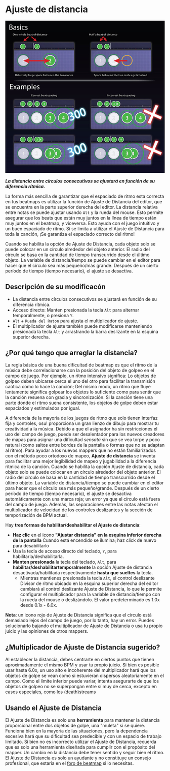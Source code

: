 # Ajuste de distancia

![Un ejemplo de lo que hace exactamente el espaciado de ritmo.](img/Beatspacing.jpg "Un ejemplo de lo que hace exactamente el espaciado de ritmo.")

***La distancia entre círculos consecutivos se ajustará en función de su diferencia rítmica.***

La forma más sencilla de garantizar que el espaciado de ritmo esta correcta en tus beatmaps es utilizar la función de Ajuste de Distancia del editor, que se encuentra en la parte superior derecha del editor. La distancia relativa entre notas se puede ajustar usando `Alt` y la rueda del mouse. Esto permite asegurar que los beats que están muy juntos en la línea de tiempo están muy juntos en el beatmap, y viceversa. Esto ayuda con el juego intuitivo y un buen espaciado de ritmo. Si se limita a utilizar el Ajuste de Distancia para toda la canción, ¡Se garantiza el espaciado correcto del ritmo!

Cuando se habilita la opción de Ajuste de Distancia, cada objeto solo se puede colocar en un círculo alrededor del objeto anterior. El radio del círculo se basa en la cantidad de tiempo transcurrido desde el último objeto. La variable de distancia/tiempo se puede cambiar en el editor para hacer que el círculo sea más pequeño/más grande. Después de un cierto período de tiempo (tiempo necesario), el ajuste se desactiva.

## Descripción de su modificacón

- La distancia entre círculos consecutivos se ajustará en función de su diferencia rítmica.
- Acceso directo: Manten presionada la tecla `Alt` para alternar temporalmente, o presiona `Y`.
- `Alt` + `Rueda del Raton` para ajusta el multiplicador de ajuste.
- El multiplicador de ajuste también puede modificarse manteniendo presionada la tecla `Alt` y arrastrando la barra deslizante en la esquina superior derecha.

## ¿Por qué tengo que arreglar la distancia?

La regla básica de una buena dificultad de beatmap es que el ritmo de la música debe correlacionarse con la posición del objeto de golpeo en el campo de juego. Por ejemplo, un ritmo intensivo significa: Lo objetos de golpeo deben ubicarse cerca el uno del otro para facilitar la transmisión caótica como lo hace la canción; Del mismo modo, un ritmo que fluye lentamente significa golpear los objetos lo suficiente como para sentir que la canción resuena con gracia y sincronización. Si la canción tiene una parte donde el ritmo suena consistente, los objetos de golpe deben estar espaciados y estimulados por igual.

A diferencia de la mayoría de los juegos de ritmo que solo tienen interfaz fija y controles, osu! proporciona un gran lienzo de dibujo para mostrar tu creatividad a la música. Debido a que el asignador ha sin restricciones el uso del campo de juego, puede ser desalentador para los nuevos creadores de mapas para asignar una dificultad *sensata* sin que se vea torpe y poco natural (como saltos entre bordes de la pantalla o formas que no se adaptan al ritmo). Para ayudar a los nuevos mappers que no están familiarizados con el método poco ortodoxo de mapeo, **Ajuste de distancia** se inventa para facilitar una mejor legibilidad de mapeo y jugabilidad a la diferencia rítmica de la canción. Cuando se habilita la opción Ajuste de distancia, cada objeto solo se puede colocar en un círculo alrededor del objeto anterior. El radio del círculo se basa en la cantidad de tiempo transcurrido desde el último objeto. La variable de distancia/tiempo se puede cambiar en el editor para hacer que el círculo sea más pequeño/grande. Después de un cierto período de tiempo (tiempo necesario), el ajuste se desactiva automáticamente con una marca roja; un error ya que el círculo está fuera del campo de juego. Además, las separaciones entre las notas afectan el multiplicador de velocidad de los controles deslizantes y la sección de temporización de BPM actual.

Hay **tres formas de habilitar/deshabilitar el Ajuste de distancia**:

- **Haz clic** en el icono **"Ajustar distancia" en la esquina inferior derecha de la pantalla** Cuando está encendido se ilumina; haz click de nuevo para desabilitarlo
- Usa la tecla de acceso directo del teclado, `Y`, para habilitarla/deshabilitarla.
- **Manten presionada** la tecla del teclado, `Alt`, para **habilitar/deshabilitartemporalmente** la opción Ajuste de distancia desactivada/habilitada respectivamente **hasta que sueltes** la tecla.
  - Mientras mantienes presionada la tecla `Alt`, el control deslizante Divisor de ritmo ubicado en la esquina superior derecha del editor cambiará al control deslizante Ajuste de Distancia, lo que le permite configurar el multiplicador para la variable de distancia/tiempo con la rueda del mouse o deslizándolo. El valor predeterminado es 1.0x desde 0.1x - 6.0x.

**Nota**: un icono rojo de Ajuste de Distancia significa que el círculo está demasiado lejos del campo de juego, por lo tanto, hay un error. Puedes solucionarlo bajando el multiplicador de Ajuste de Distancia o usa tu propio juicio y las opiniones de otros mappers.

## ¿Multiplicador de Ajuste de Distancia sugerido?

Al establecer la distancia, debes centrarte en ciertos puntos que tienen aproximadamente el mismo BPM y usar tu propio juicio. Si bien es posible usar hasta 6.0x, un uso alto e incoherente del multiplicador hará que los objetos de golpe se vean como si estuvieran dispersos aleatoriamente en el campo. Como el límite inferior puede variar, intenta asegurarte de que los objetos de golpeo no se superpongan entre sí muy de cerca, excepto en casos especiales, como los (death)streams

## Usando el Ajuste de Distancia

El Ajuste de Distancia es solo una **herramienta** para mantener la distancia proporcional entre dos objetos de golpe, una "muleta" si se quiere. Funciona bien en la mayoría de las situaciones, pero la dependencia excesiva hará que su dificultad sea predecible y con un espacio de trabajo limitado. Si bien no es incorrecto utilizar el Ajuste de Distancia, recuerda que es solo una herramienta diseñada para cumplir con el propósito del mapper. Un cambio en la distancia debe tener sentido y seguir bien el ritmo. El Ajuste de Distancia es solo un ayudante y no constituye un consejo profesional, que estaría en el [foro de beatmap](https://osu.ppy.sh/community/forums/56) si lo necesitas.
